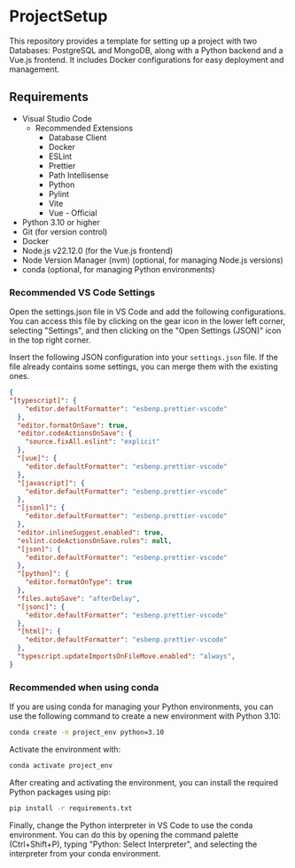 # ProjectSetup

This repository provides a template for setting up a project with two Databases: PostgreSQL and MongoDB, along with a Python backend and a Vue.js frontend. It includes Docker configurations for easy deployment and management.

## Requirements
- Visual Studio Code
    - Recommended Extensions
        - Database Client
        - Docker
        - ESLint
        - Prettier
        - Path Intellisense
        - Python
        - Pylint
        - Vite
        - Vue - Official
- Python 3.10 or higher
- Git (for version control)
- Docker
- Node.js v22.12.0 (for the Vue.js frontend)
- Node Version Manager (nvm) (optional, for managing Node.js versions)
- conda (optional, for managing Python environments)

### Recommended VS Code Settings
Open the settings.json file in VS Code and add the following configurations. You can access this file by clicking on the gear icon in the lower left corner, selecting "Settings", and then clicking on the "Open Settings (JSON)" icon in the top right corner.

Insert the following JSON configuration into your `settings.json` file. If the file already contains some settings, you can merge them with the existing ones.

```json
{
"[typescript]": {
    "editor.defaultFormatter": "esbenp.prettier-vscode"
  },
  "editor.formatOnSave": true,
  "editor.codeActionsOnSave": {
    "source.fixAll.eslint": "explicit"
  },
  "[vue]": {
    "editor.defaultFormatter": "esbenp.prettier-vscode"
  },
  "[javascript]": {
    "editor.defaultFormatter": "esbenp.prettier-vscode"
  },
  "[jsonl]": {
    "editor.defaultFormatter": "esbenp.prettier-vscode"
  },
  "editor.inlineSuggest.enabled": true,
  "eslint.codeActionsOnSave.rules": null,
  "[json]": {
    "editor.defaultFormatter": "esbenp.prettier-vscode"
  },
  "[python]": {
    "editor.formatOnType": true
  },
  "files.autoSave": "afterDelay",
  "[jsonc]": {
    "editor.defaultFormatter": "esbenp.prettier-vscode"
  },
  "[html]": {
    "editor.defaultFormatter": "esbenp.prettier-vscode"
  },
  "typescript.updateImportsOnFileMove.enabled": "always",
}
```

### Recommended when using conda
If you are using conda for managing your Python environments, you can use the following command to create a new environment with Python 3.10:

```bash
conda create -n project_env python=3.10
```
Activate the environment with:

```bash
conda activate project_env
```

After creating and activating the environment, you can install the required Python packages using pip:

```bash
pip install -r requirements.txt
```

Finally, change the Python interpreter in VS Code to use the conda environment. You can do this by opening the command palette (Ctrl+Shift+P), typing "Python: Select Interpreter", and selecting the interpreter from your conda environment.

